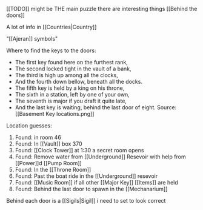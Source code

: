 [[TODO]]
might be THE main puzzle
there are interesting things [[Behind the doors]]

A lot of info in [[Countries|Country]]

"[[Ajeran]] symbols"

Where to find the keys to the doors: 
- The first key found here on the furthest rank,
- The second locked tight in the vault of a bank,
- The third is high up among all the clocks,
- And the fourth down bellow, beneath all the docks.
- The fifth key is held by a king on his throne,
- The sixth in a station, left by one of your own,
- The seventh is major if you draft it quite late,
- And the last key is waiting, behind the last door of eight.
Source: [[Basement Key locations.png]]

Location guesses:
1. Found: in room 46
2. Found: In [[Vault]] box 370
3. Found: [[Clock Tower]] at 1:30 a secret room opens
4. Found: Remove water from [[Underground]] Resevoir with help from [[Power]]d [[Pump Room]]
5. Found: In the [[Throne Room]]
6. Found: Past the boat ride in the [[Underground]] resevoir
7. Found: [[Music Room]] if all other [[Major Key]] [[Items]] are held
8. Found: Behind the last door to spawn in the [[Mechanarium]]

Behind each door is a [[Sigils|Sigil]] i need to set to look correct